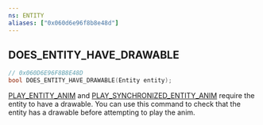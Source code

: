 ```yaml
---
ns: ENTITY
aliases: ["0x060d6e96f8b8e48d"]
---
```

## DOES_ENTITY_HAVE_DRAWABLE

```c
// 0x060D6E96F8B8E48D
bool DOES_ENTITY_HAVE_DRAWABLE(Entity entity);
```

[PLAY_ENTITY_ANIM](#_0x7FB218262B810701) and [PLAY_SYNCHRONIZED_ENTITY_ANIM](#_0xC77720A12FE14A86) require the entity to have a drawable. You can use this command to check that the entity has a drawable before attempting to play the anim.

